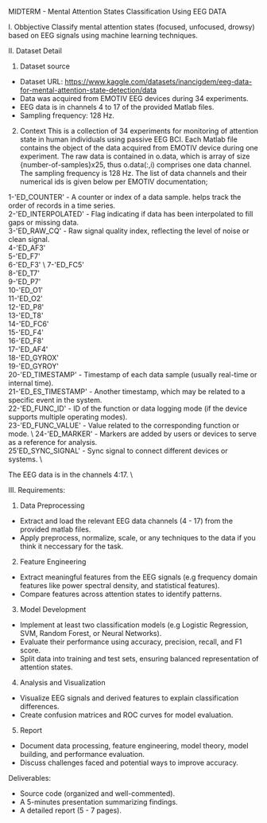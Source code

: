 MIDTERM - Mental Attention States Classification Using EEG DATA

I. Obbjective
Classify mental attention states (focused, unfocused, drowsy) based on EEG signals using machine learning techniques.

II. Dataset Detail
1. Dataset source
- Dataset URL: https://www.kaggle.com/datasets/inancigdem/eeg-data-for-mental-attention-state-detection/data
- Data was acquired from EMOTIV EEG devices during 34 experiments.
- EEG data is in channels 4 to 17 of the provided Matlab files.
- Sampling frequency: 128 Hz.

2. Context
This is a collection of 34 experiments for monitoring of attention state in human individuals using passive EEG BCI.
Each Matlab file contains the object of the data acquired from EMOTIV device during one experiment. The raw data is contained in o.data, which is array of size {number-of-samples}x25, thus o.data(:,i) comprises one data channel. The sampling frequency is 128 Hz. The list of data channels and their numerical ids is given below per EMOTIV documentation;

1-'ED_COUNTER' - A counter or index of a data sample. helps track the order of records in a time series. \
2-'ED_INTERPOLATED' - Flag indicating if data has been interpolated to fill gaps or missing data. \
3-'ED_RAW_CQ' - Raw signal quality index, reflecting the level of noise or clean signal. \
4-'ED_AF3' \
5-'ED_F7' \
6-'ED_F3' \ 
7-'ED_FC5' \
8-'ED_T7' \
9-'ED_P7' \
10-'ED_O1' \
11-'ED_O2' \
12-'ED_P8' \
13-'ED_T8' \
14-'ED_FC6' \
15-'ED_F4' \
16-'ED_F8' \
17-'ED_AF4' \
18-'ED_GYROX' \
19-'ED_GYROY' \
20-'ED_TIMESTAMP' - Timestamp of each data sample (usually real-time or internal time). \
21-'ED_ES_TIMESTAMP' - Another timestamp, which may be related to a specific event in the system. \
22-'ED_FUNC_ID' - ID of the function or data logging mode (if the device supports multiple operating modes). \
23-'ED_FUNC_VALUE' - Value related to the corresponding function or mode. \ 
24-'ED_MARKER' - Markers are added by users or devices to serve as a reference for analysis. \
25'ED_SYNC_SIGNAL' - Sync signal to connect different devices or systems. \

The EEG data is in the channels 4:17. \

III. Requirements:
1. Data Preprocessing
- Extract and load the relevant EEG data channels (4 - 17) from the provided matlab files.
- Apply preprocess, normalize, scale, or any techniques to the data if you think it neccessary for the task.

2. Feature Engineering
- Extract meaningful features from the EEG signals (e.g frequency domain features like power spectral density, and statistical features).
- Compare features across attention states to identify patterns.

3. Model Development
- Implement at least two classification models (e.g Logistic Regression, SVM, Random Forest, or Neural Networks).
- Evaluate their performance using accuracy, precision, recall, and F1 score.
- Split data into training and test sets, ensuring balanced representation of attention states.

4. Analysis and Visualization
- Visualize EEG signals and derived features to explain classification differences.
- Create confusion matrices and ROC curves for model evaluation.

5. Report
- Document data processing, feature engineering, model theory, model building, and performance evaluation.
- Discuss challenges faced and potential ways to improve accuracy.

Deliverables:
- Source code (organized and well-commented).
- A 5-minutes presentation summarizing findings.
- A detailed report (5 - 7 pages).
